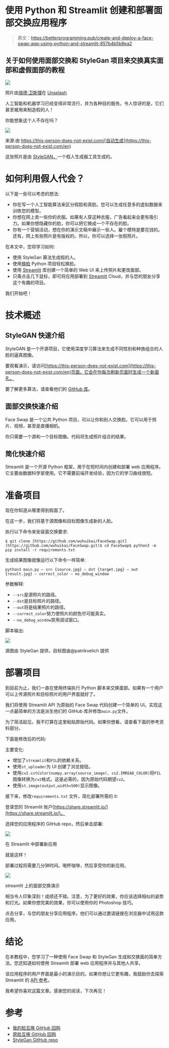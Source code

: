 # 使用 Python 和 Streamlit 创建和部署面部交换应用程序

> 原文：<https://betterprogramming.pub/create-and-deploy-a-face-swap-app-using-python-and-streamlit-857b4b5b8ea2>

## 关于如何使用面部交换和 StyleGan 项目来交换真实面部和虚假面部的教程

![](img/aa67f711f709e5f720d6678e4f3ea0f5.png)

照片由[瑞德·卫斯理](https://unsplash.com/@rhett__noonan?utm_source=medium&utm_medium=referral)在 [Unsplash](https://unsplash.com?utm_source=medium&utm_medium=referral)

人工智能和机器学习已经变得非常流行，并为各种目的服务。令人惊讶的是，它们甚至被用来制造假的人！

你能想象这个人不存在吗？

![](img/47956a99f2a110db6daecbc7a28d9e89.png)

来源:由 https://this-person-does-not-exist.com/[自动生成](https://this-person-does-not-exist.com/en)

这张照片是由 [StyleGAN，](https://en.wikipedia.org/wiki/StyleGAN)一个假人生成器工具生成的。

# 如何利用假人代会？

以下是一些可以考虑的想法:

*   你在写一个人工智能算法来区分假脸和真脸。您可以生成任意多的虚拟数据来训练您的模型。
*   你想在网上卖一些你的衣服。如果有人穿这种衣服，广告看起来会更有吸引力。如果你想隐藏你的脸，你可以把它换成一个不存在的脸。
*   你有一个营销活动，想在你的演示文稿中展示一些人。雇个模特是要花钱的。还有，网上有些照片是有版权的。所以，你可以选择一张假照片。

在本文中，您将学习如何:

*   使用 StyleGan 算法生成假的人。
*   使用[换脸](https://github.com/wuhuikai/FaceSwap) Python 项目轻松换脸。
*   使用 [Streamlit](https://share.streamlit.io/) 库创建一个简单的 Web UI 来上传照片和更改面部。
*   只需点击几下鼠标，即可将应用部署到 [Streamlit](https://share.streamlit.io/) Cloud，并与您的朋友分享这个有趣的项目。

我们开始吧！

# 技术概述

## StyleGAN 快速介绍

StyleGAN 是一个开源项目，它使用深度学习算法来生成不同性别和种族组合的人脸的逼真图像。

要观看演示，请访问[https://this-person-does-not-exist.com](https://this-person-does-not-exist.com/en)页面。它会在你每次刷新页面时生成一个新面孔。

要了解更多算法，请查看他们的 [GitHub 库](https://github.com/NVlabs/stylegan)。

## 面部交换快速介绍

Face Swap 是一个公共 Python 项目，可以让你和别人交换脸。它可以用于照片、视频，甚至是直播相机。

你只需要一个源和一个目标图像。代码将生成照片组合的结果。

## 简化快速介绍

Streamlit 是一个开源 Python 框架，用于在短时间内创建和部署 web 应用程序。它主要由数据科学家使用。它不需要前端开发经验，因为它的学习曲线很短。

# 准备项目

现在你知道从哪里得到假面了。

在这一步，我们将基于源图像和目标图像生成新的人脸。

执行以下命令来安装面交换要求:

```
$ git clone [https://github.com/wuhuikai/FaceSwap.git](https://github.com/wuhuikai/FaceSwap.git)$ cd FaceSwap$ python3 -m pip install -r requirements.txt
```

生成结果图像就像运行以下命令一样简单:

```
python3 main.py — src {source.jpg} — dst {target.jpg} — out {result.jpg} — correct_color — no_debug_window
```

参数解释:

*   `--src`是源照片的路径。
*   `--dst`是目标照片的路径。
*   `--out`将是结果照片的路径。
*   `--correct_color`努力使照片的颜色尽可能真实。
*   `--no_debug_window`禁用调试窗口。

脚本输出:

![](img/a4d0daa2a1bdf372acc63a0e72da0a00.png)

源图由 StyleGan 提供，目标图由@patrikvelich 提供

# 部署项目

到目前为止，我们一直在使用终端执行 Python 脚本来交换面部。如果有一个用户可以上传源照片和目标照片的用户界面就好了。

我们将使用 Streamlit API 为原始的 Face Swap 代码创建一个简单的 UI。实现这一点最简单的方法是派生他们的 GitHub 库并修改`main.py`文件。

为了简洁起见，我不打算在这里粘贴原始代码。如果你想看，请查看下面的参考资料部分。

下面是修改后的代码:

主要变化:

*   增加了`streamlit`和`PIL`的依赖关系。
*   使用`st_uploader`为 UI 创建了浏览按钮。
*   使用`cv2.cvtColor(numpy.array(source_image), cv2.IMREAD_COLOR)`将`PIL`图像转换为`cv2`格式。这是必需的，因为原始代码期望`cv2`。
*   使用`st.image(output,width=500)`显示图像。

接下来，修改`requirements.txt` 文件，简化部署所需的 it:

登录您的 Streamlit 账户[https://share.streamlit.io/](https://share.streamlit.io/)。

选择您的应用程序的 GitHub repo，然后单击部署:

![](img/bd45b3d9a0edf5638dc745f04adfa1cd.png)

在 Streamlit 中部署新应用

就是这样！

部署过程将需要几分钟时间。喝杯咖啡，然后享受你的新应用。

![](img/4f9ece4ca2ba92e15ff6a866338652c8.png)

streamlit 上的面部交换演示

相当令人印象深刻！成绩还不错。注意，为了更好的效果，你应该选择相似的姿势和灯光。如果你想完美的效果，你可以使用你的 Photoshop 技巧。

点击分享，与您的朋友分享应用程序。他们可以通过邀请链接在浏览器中试用这款应用。

# 结论

在本教程中，您学习了一种使用 Face Swap 和 StyleGan 生成和交换面的简单方法。您还知道如何使用 Streamlit 部署 web 应用程序并与其他人共享。

该应用程序的用户界面是最小的演示目的。如果你想让它更有趣，我鼓励你去探索 Streamlit 的 [API 参考](https://docs.streamlit.io/library/api-reference)。

我希望你喜欢这篇文章。感谢您的阅读，下次再见！

# 参考

*   [我的脸互换 GitHub 回购](https://github.com/kirshiyin89/FaceSwapWeb)
*   [原脸互换 GitHub 回购](https://github.com/wuhuikai/FaceSwap)
*   [StyleGan GitHub repo](https://github.com/NVlabs/stylegan)